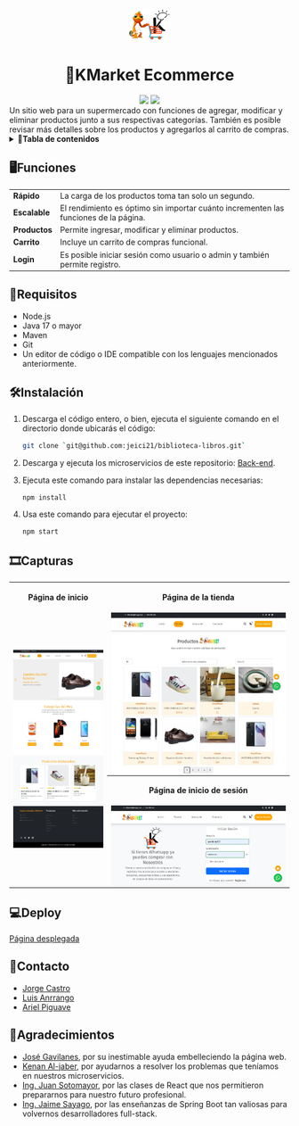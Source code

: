 <h1 align="center"><img src="./src/images/k-Market.png" width="15%" height="15%"></h1>
<h1 align="center">🛒KMarket Ecommerce</h1>
<div align="center">
    <img src="https://badgen.net/badge/Hecho%20con/React/blue?icon=https://upload.wikimedia.org/wikipedia/commons/a/a7/React-icon.svg">
    <img src="https://badgen.net/badge/Hecho%20con/Spring%20Boot/green?icon=https://www.vectorlogo.zone/logos/springio/springio-icon.svg">
</div>
Un sitio web para un supermercado con funciones de agregar, modificar y eliminar productos junto a sus respectivas categorías. También es posible revisar más detalles sobre los productos y agregarlos al carrito de compras.
<details>
    <summary markdown="span"><strong>📖Tabla de contenidos</strong></summary>
<!-- markdownlint-disable MD051-->

- [🖥️Funciones](#🖥️funciones)
- [📃Requisitos](#📃requisitos)
- [🛠️Instalación](#🛠️instalación)
- [🎞️Capturas](#🎞️capturas)
- [💻Deploy](#💻deploy)
- [🤝Contacto](#🤝contacto)
- [🙏Agradecimientos](#🙏agradecimientos)
<!-- markdownlint-enable MD051-->
</details>

## 🖥️Funciones

<table>
    <tr><td><strong>Rápido</strong></td><td>La carga de los productos toma tan solo un segundo.</td></tr>
    <tr><td><strong>Escalable</strong></td><td>El rendimiento es óptimo sin importar cuánto incrementen las funciones de la página.</td></tr>
    <tr><td><strong>Productos</strong></td><td>Permite ingresar, modificar y eliminar productos.</td></tr>
    <tr><td><strong>Carrito</strong></td><td>Incluye un carrito de compras funcional.</td></tr>
    <tr><td><strong>Login</strong></td><td>Es posible iniciar sesión como usuario o admin y también permite registro.</td></tr>
</table>

## 📃Requisitos

- Node.js
- Java 17 o mayor
- Maven
- Git
- Un editor de código o IDE compatible con los lenguajes mencionados anteriormente.

## 🛠️Instalación

1. Descarga el código entero, o bien, ejecuta el siguiente comando en el directorio donde ubicarás el código:

    ```bash
    git clone `git@github.com:jeici21/biblioteca-libros.git`
    ```

2. Descarga y ejecuta los microservicios de este repositorio: [Back-end](https://github.com/LuisRAnrrango/E-Commerce-KrugerS.git).
3. Ejecuta este comando para instalar las dependencias necesarias:

    ```bash
    npm install
    ```

4. Usa este comando para ejecutar el proyecto:

    ```bash
    npm start
    ```

## 🎞️Capturas

<table>
    <tr>
        <th><p align="center">Página de inicio</p></th>
        <th><p align="center">Página de la tienda</p></th>
    </tr>
    <tr>
        <td rowspan="3"><img src="./src/images/image1.jpeg" align="center"></td>
        <td><img src="./src/images/image2.jpeg" align="center"></td>
    </tr>
    <tr>
        <th><p align="center">Página de inicio de sesión</p></th>
    </tr>
    <tr>
        <td><img src="./src/images/image3.png" align="center"></td>
    </tr>
</table>

## 💻Deploy

[Página desplegada](https://k-market-ten.vercel.app/)

## 🤝Contacto

- [Jorge Castro](https://github.com/jeici21)
- [Luis Anrrango](https://github.com/LuisRAnrrango)
- [Ariel Piguave](https://github.com/Piguave)

## 🙏Agradecimientos

- [José Gavilanes](https://github.com/joseandresgavilanes), por su inestimable ayuda embelleciendo la página web.
- [Kenan Al-jaber](https://github.com/KenanAljaber), por ayudarnos a resolver los problemas que teníamos en nuestros microservicios.
- [Ing. Juan Sotomayor](https://github.com/Juanse7793), por las clases de React que nos permitieron prepararnos para nuestro futuro profesional.
- [Ing. Jaime Sayago](https://github.com/jaimepsayago), por las enseñanzas de Spring Boot tan valiosas para volvernos desarrolladores full-stack.
